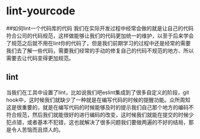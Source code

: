 # lint-yourcode

##如何lint一个代码库的代码
我们在实际开发过程中经常会做的就是让自己的代码符合公司的代码规范，这样做能够让我们的代码更加统一的维护，以至于后来学会了规范之后就不用在lint你的代码了，但是我们前期学习的过程中还是经常的需要我们去了解一些代码，需要我们经常的手动的修复自己的代码不规范的地方、所以需要去让代码变得更加规范。

## lint
当我们在工具中设置了lint，比如说我们吧eslint集成到了很多自定义的阶段，git hook中，这时候我们就缺少了一种就是在编写代码的时候的提醒功能。众所周知这是很重要的，就是在编写代码的时候能够及时的提示我们自己那个地方的编码不符合规范，然后我们就能很好的进行编码的改变，这时候我们就能在提交的时候少犯点错，或者基本不犯错，这也就解决了很多问题我们要做两遍的不好的结局，那是令人苦恼而且烦人的。

